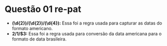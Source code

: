 # Questão 01 re-pat

- **(\d{2})/(\d{2})/(\d{4}):** Essa foi a regra usada para capturar as datas do formato americano.
- **$2/$1/$3:** Essa foi a regra usada para conversão da data americana para o formato de data brasileira.
